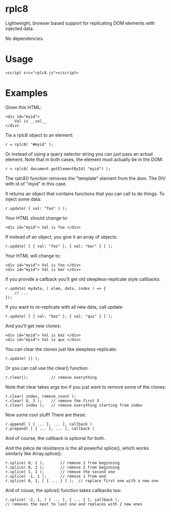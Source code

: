 
# rplc8

Lightweight, browser based support for replicating DOM elements with injected data.

No dependencies.


# Usage

	<script src="rplc8.js"></script>


# Examples

Given this HTML:

	<div id="myid">
		Val is __val__
	</div>

Tie a rplc8 object to an element:

	r = rplc8( "#myid" );

Or instead of using a query selector string you can 
just pass an actual element.  Note that in both cases,
the element must actually be in the DOM:

	r = rplc8( document.getElementById( "myid") );

The rplc8() function removes the "template" element from
the dom.  The DIV with id of "myid" in this case.

It returns an object that contains functions that you can
call to do things.
To inject some data:

	r.update( { val: "foo" } );

Your HTML should change to:

	<div id="myid"> Val is foo </div>

If instead of an object, you give it an array of objects:

	r.update( [ { val: "foo" }, { val: "bar" } ] );

Your HTML will change to:

	<div id="myid"> Val is foo </div>
	<div id="myid"> Val is bar </div>

If you provide a callback you'll get old sleepless-replicate style callbacks:

	r.update( mydata, ( elem, data, index ) => {
		// ...
	});

If you want to re-replicate with all new data, call update:

	r.update( [ { val: "baz" }, { val: "qux" } ] );

And you'll get new clones:

	<div id="myid"> Val is baz </div>
	<div id="myid"> Val is qux </div>

You can clear the clones just like sleepless-replicate:

	r.update( [] );

Or you can call use the clear() function:

	r.clear();			// remove everything

Note that clear takes args too if you just want to remove some
of the clones:

	r.clear( index, remove_count );	
	r.clear( 0, 3 );	// remove the first 3
	r.clear( index );	// remove everything starting from index

Now some cool stuff!
There are these:

	r.append( [ { ... }, ... ], callback )
	r.prepend( [ { ... }, ... ], callback )

And of course, the callback is optional for both.

And the pièce de résistance is the all powerful splice(),
which works similarly like Array.splice():

	r.splice( 0, 1 );		// remove 1 from beginning
	r.splice( 0, 2 );		// remove 2 from beginning
	r.splice( 1, 1 );		// remove the second one
	r.splice( -1, 1 );		// remove 1 from end
	r.splice( 0, 1, [ { ... } ] );	// replace first one with a new one

And of couse, the splice() function takes callbacks too:

	r.splice( -2, 1, [ { ... }, { ... } ], callback );
	// removes the next to last one and replaces with 2 new ones


